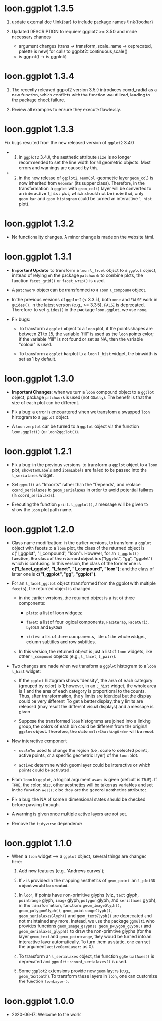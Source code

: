 # loon.ggplot 1.3.5

1. update external doc \link{bar} to include package names \link{foo:bar}

2. Updated DESCRIPTION to requiere ggplot2 >= 3.5.0 and made necessary changes
   - argument changes (trans -> transform, scale_name -> deprecated, palette is new) 
     for calls to ggplot2::continuous_scale()
   - is.ggplot() -> is_ggplot()
   
# loon.ggplot 1.3.4

1. The recently released ggplot2 version 3.5.0 introduces coord_radial as a new function, 
   which conflicts with the function we utilized, leading to the package check failure.

2. Review all examples to ensure they execute flawlessly.

# loon.ggplot 1.3.3

Fix bugs resulted from the new released version of `ggplot2` 3.4.0

* 1. in `ggplot2` 3.4.0, the aesthetic attribute `size` is no longer recommended to set the line width for all geometric objects. Most errors and warnings are caused by this.

* 2. in the new release of `ggplot2`, `GeomCol` (geometric layer `geom_col`) is now inherited from `GeomBar` (its supper class). Therefore, in the transformation, a `ggplot` with  `geom_col()` layer will be converted to an interactive `l_hist` plot, which should not be (note that, only `geom_bar` and `geom_histogram` could be turned an interactive `l_hist` plot).

# loon.ggplot 1.3.2

* No functionality changes. A minor change is made on the website html.

# loon.ggplot 1.3.1

* **Important Update**: to transform a `loon` `l_facet` object to a `ggplot` object, instead of relying on the package `patchwork` to combine plots, the function `facet_grid()` or `facet_wrap()` is used.

* A `patchwork` object can be transformed to a `loon` `l_compound` object.

* In the previous versions of `ggplot2` (< 3.3.5), both `none` and `FALSE` work in `guides()`. In the latest version (e.g., >= 3.3.5), `FALSE` is deprecated. Therefore, to set `guides()` in the package `loon.ggplot`, we use `none`.

* Fix bugs: 

  + To transform a `ggplot` object to a `loon` plot, if the points shapes are between 21 to 25, the variable "fill" is used as the `loon` points color; if the variable "fill" is not found or set as NA, then the variable "colour" is used.
  
  + To transform a `ggplot` barplot to a `loon` `l_hist` widget, the binwidth is set as 1 by default.

# loon.ggplot 1.3.0

* **Important Changes**: when we turn a `loon` compound object to a `ggplot` object, package `patchwork` is used (not `GGally`). The benefit is that the size of each plot can be different.

* Fix a bug: a error is encountered when we transform a swapped `loon` histogram to a `ggplot` object.

* A `loon` `zenplot` can be turned to a `ggplot` object via the function `loon.ggplot()` (or `loon2ggplot()`).

# loon.ggplot 1.2.1

* Fix a bug: in the previous versions, to transform a `ggplot` object to a `loon` plot, `showItemLabels` and `itemLabels` are failed to be passed into the `l_serialaxes` widget. 

* Set `ggmulti` as "Imports" rather than the "Depends", and replace `coord_serialaxes` to `geom_serialaxes` in order to avoid potential failures (in `coord_serialaxes`).

* Executing the function `print.l_ggplot()`, a message will be given to show the `loon` plot path name.

# loon.ggplot 1.2.0

* Class name modification: in the earlier versions, to transform a `ggplot` object with facets to a `loon` plot, the class of the returned object is c("l_ggplot", "l_compound", "loon"). However, for an `l_ggplot()` function, the class of the returned object is c("lggplot", "gg", "ggplot") which is confusing. In this version, the class of the former one is **c("l_facet_ggplot", "l_facet", "l_compound", "loon")**; and the class of latter one is **c("l_ggplot", "gg", "ggplot")**.

* For an `l_facet_ggplot` object (transformed from the ggplot with multiple `facet`s), the returned object is changed. 

  - In the earlier versions, the returned object is a list of three components: 
  
    + `plots`: a list of loon widgets;
    
    + `facet`: a list of four logical components, `FacetWrap`, `FacetGrid`, `byCOLS` and `byROWS`
    
    + `titles`: a list of three components, title of the whole widget, column subtitles and row subtitles.
    
  - In this version, the returned object is just a list of `loon` widgets, like other `l_compound` objects (e.g., `l_facet`, `l_pairs`).
  
* Two changes are made when we transform a `ggplot` histogram to a `loon` `l_hist` widget: 

  + If the `ggplot` histogram shows "density", the area of each category (grouped by color) is 1; however, in an `l_hist` widget, the whole area is 1 and the area of each category is proportional to the counts. Thus, after transformation, the y limits are identical but the display could be very different. To get a better display, the y limits are released (may result the different visual displays) and a message is given.
  
  + Suppose the transformed `loon` histograms are joined into a linking group, the colors of each bin could be different from the original `ggplot` object. Therefore, the state `colorStackingOrder` will be reset. 
  
* New interactive component 

  + `scaleTo`: used to change the region (i.e., scale to selected points, active points, or a specific geometric layer) of the `loon` plot.
  
  + `active`: determine which geom layer could be interactive or which points could be activated. 
  
* From `loon` to `ggplot`, a logical argument `asAes` is given (default is `TRUE`). If `TRUE`, the color, size, other aesthetics will be taken as variables and set in the function `aes()`; else they are the general aesthetics attributes.
  
* Fix a bug: the NA of some n dimensional states should be checked before passing through. 

* A warning is given once multiple active layers are not set. 

* Remove the `tidyverse` dependency

# loon.ggplot 1.1.0

* When a `loon` widget --> a `ggplot` object, several things are changed here:

  1. Add new features (e.g., 'Andrews curves');
  
  2. If `z` is provided in the mapping aesthetics of `geom_point`, an `l_plot3D` object would be created.

  3. In `loon`, if points have non-primitive glyphs (viz., `text` glyph, `pointrange` glyph, `image` glyph, `polygon` glyph, and `serialaxes` glyph), in the transformation, functions `geom_imageGlyph()`, `geom_polygonGlyph()`, `geom_pointrangeGlyph()`, `geom_serialaxesGlyph()` and `geom_textGlyph()` are deprecated and not maintained any more. Instead, we use the package `ggmulti` who provides functions `geom_image_glyph()`, `geom_polygon_glyph()` and `geom_serialaxes_glyph()` to draw the non-primitive glyphs (for the layer `geom_text` and `geom_pointrange`, they would be turned into an interactive layer automatically. To turn them as static, one can set the argument `activeGeomLayers` as 0).
  
  4. To transform an `l_serialaxes` object, the function `ggSerialAxes()` is deprecated and `ggmulti::coord_serialaxes()` is used.
  
  5. Some `ggplot2` extensions provide new `geom` layers (e.g., `geom_textpath`). To transform these layers in `loon`, one can customize the function `loonLayer()`.
  
# loon.ggplot 1.0.0

* 2020-06-17: Welcome to the world 
